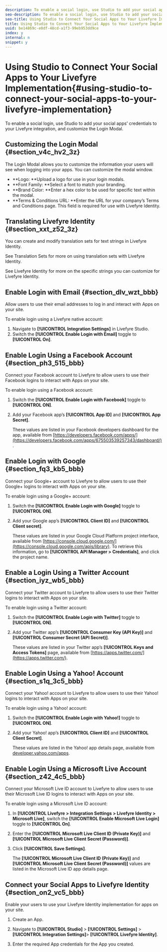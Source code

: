 ```yaml
---
description: To enable a social login, use Studio to add your social apps’ credentials to your Livefyre integration, and customize the Login Modal.
seo-description: To enable a social login, use Studio to add your social apps’ credentials to your Livefyre integration, and customize the Login Modal.
seo-title: Using Studio to Connect Your Social Apps to Your Livefyre Implementation
title: Using Studio to Connect Your Social Apps to Your Livefyre Implementation
uuid: be14869c-e0df-48cd-a1f3-99eb953dd9ce
index: y
internal: n
snippet: y
---
```


# Using Studio to Connect Your Social Apps to Your Livefyre Implementation{#using-studio-to-connect-your-social-apps-to-your-livefyre-implementation}

To enable a social login, use Studio to add your social apps’ credentials to your Livefyre integration, and customize the Login Modal.

## Customizing the Login Modal {#section_v4c_hv2_3z}

The Login Modal allows you to customize the information your users will see when logging into your apps. You can customize the modal window.

* **Logo: **Upload a logo for use in your login modals.
* **Font Family: **Select a font to match your branding.
* **Brand Color: **Enter a hex color to be used for specific text within the modal.
* **Terms & Conditions URL: **Enter the URL for your company’s Terms and Conditions page. This field is required for use with Livefyre Identity.

## Translating Livefyre Identity {#section_xxt_z52_3z}

You can create and modify translation sets for text strings in Livefyre Identity.

See Translation Sets for more on using translation sets with Livefyre Identity.

See Livefyre Identity for more on the specific strings you can customize for Livefyre Identity.

## Enable Login with Email {#section_dlv_wzt_bbb}

Allow users to use their email addresses to log in and interact with Apps on your site.

To enable login using a Livefyre native account:

1. Navigate to **[!UICONTROL Integration Settings]** in Livefyre Studio.
1. Switch the **[!UICONTROL Enable Login with Email]** toggle to **[!UICONTROL On]**.

## Enable Login Using a Facebook Account {#section_ph3_515_bbb}

Connect your Facebook account to Livefyre to allow users to use their Facebook logins to interact with Apps on your site.

To enable login using a Facebook account:

1. Switch the **[!UICONTROL Enable Login with Facebook]** toggle to **[!UICONTROL ON]**.

1. Add your Facebook app’s **[!UICONTROL App ID]** and **[!UICONTROL App Secret]**.

   These values are listed in your Facebook developers dashboard for the app, available from [https://developers.facebook.com/apps/](https://developers.facebook.com/apps/675503539257343/dashboard/).

## Enable Login with Google {#section_fq3_kb5_bbb}

Connect your Google+ account to Livefyre to allow users to use their Google+ logins to interact with Apps on your site.

To enable login using a Google+ account:

1. Switch the **[!UICONTROL Enable Login with Google]** toggle to **[!UICONTROL ON]**.

1. Add your Google app’s **[!UICONTROL Client ID]** and **[!UICONTROL Client secret]**.

   These values are listed in your Google Cloud Platform project interface, available from [https://console.cloud.google.com/](https://console.cloud.google.com/apis/library). To retrieve this information, go to **[!UICONTROL API Manager > Credentials]**, and click the project name.

## Enable a Login Using a Twitter Account {#section_iyz_wb5_bbb}

Connect your Twitter account to Livefyre to allow users to use their Twitter logins to interact with Apps on your site.

To enable login using a Twitter account:

1. Switch the **[!UICONTROL Enable Login with Twitter]** toggle to **[!UICONTROL ON]**.

1. Add your Twitter app’s **[!UICONTROL Consumer Key (API Key)]** and **[!UICONTROL Consumer Secret (API Secret)]**.

   These values are listed in your Twitter app’s **[!UICONTROL Keys and Access Tokens]** page, available from [https://apps.twitter.com/](https://apps.twitter.com/).

## Enable Login Using a Yahoo! Account {#section_s1q_3c5_bbb}

Connect your Yahoo! account to Livefyre to allow users to use their Yahoo! logins to interact with Apps on your site.

To enable login using a Yahoo! account:

1. Switch the **[!UICONTROL Enable Login with Yahoo!]** toggle to **[!UICONTROL ON]**.

1. Add your Yahoo! app’s **[!UICONTROL Client ID]** and **[!UICONTROL Client Secret]**.

   These values are listed in the Yahoo! app details page, available from [developer.yahoo.com/apps](https://developer.yahoo.com/apps).

## Enable Login Using a Microsoft Live Account {#section_z42_4c5_bbb}

Connect your Microsoft Live ID account to Livefyre to allow users to use their Microsoft Live ID logins to interact with Apps on your site.

To enable login using a Microsoft Live ID account:

1. In **[!UICONTROL Livefyre > Integration Settings > Livefyre Identity > Microsoft Live]**, switch the **[!UICONTROL Enable Microsoft Live Login]** toggle to **[!UICONTROL On]**.

1. Enter the **[!UICONTROL Microsoft Live Client ID (Private Key)]** and **[!UICONTROL Microsoft Live Client Secret (Password)]**. 

1. Click **[!UICONTROL Save Settings]**.

   The **[!UICONTROL Microsoft Live Client ID (Private Key)]** and **[!UICONTROL Microsoft Live Client Secret (Password)]** values are listed in the Microsoft Live ID app details page.

## Connect your Social Apps to Livefyre Identity {#section_on2_vc5_bbb}

Enable your users to use your Livefyre Identity implementation for apps on your site.

1. Create an App.
1. Navigate to **[!UICONTROL Studio]** > **[!UICONTROL Settings]** > **[!UICONTROL Integration Settings]**> **[!UICONTROL Livefyre Identity]**.

1. Enter the required App credentials for the App you created.

